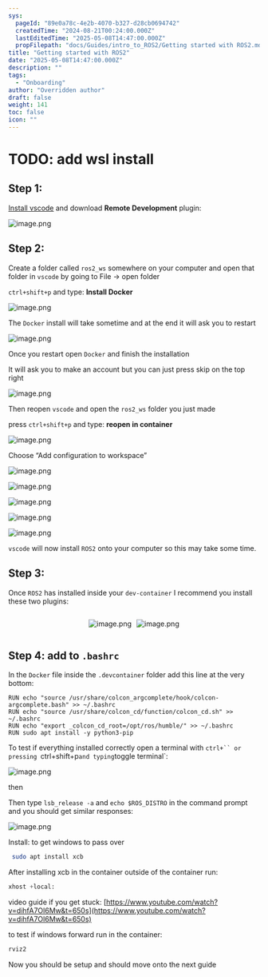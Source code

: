 ```yaml
---
sys:
  pageId: "89e0a78c-4e2b-4070-b327-d28cb0694742"
  createdTime: "2024-08-21T00:24:00.000Z"
  lastEditedTime: "2025-05-08T14:47:00.000Z"
  propFilepath: "docs/Guides/intro_to_ROS2/Getting started with ROS2.md"
title: "Getting started with ROS2"
date: "2025-05-08T14:47:00.000Z"
description: ""
tags:
  - "Onboarding"
author: "Overridden author"
draft: false
weight: 141
toc: false
icon: ""
---
```


# TODO: add wsl install

## Step 1:

[Install vscode](https://code.visualstudio.com/download) and download **Remote Development** plugin:

![image.png](https://prod-files-secure.s3.us-west-2.amazonaws.com/d518164a-d88e-44d1-a4ee-3adb3bd8bce0/efb52993-1881-4a40-b95e-6f020334f022/image.png?X-Amz-Algorithm=AWS4-HMAC-SHA256&X-Amz-Content-Sha256=UNSIGNED-PAYLOAD&X-Amz-Credential=ASIAZI2LB4665LYFJWZL%2F20250509%2Fus-west-2%2Fs3%2Faws4_request&X-Amz-Date=20250509T041231Z&X-Amz-Expires=3600&X-Amz-Security-Token=IQoJb3JpZ2luX2VjENz%2F%2F%2F%2F%2F%2F%2F%2F%2F%2FwEaCXVzLXdlc3QtMiJHMEUCIQCOCOVnWlPEgZpVUubvGHCWw%2FvUY3V4eNhatRiO8M1k4QIgFJf2X%2BcNHB3cGiitdquoGo%2FMeJjYH51FxBqqP1f%2BnfgqiAQIhf%2F%2F%2F%2F%2F%2F%2F%2F%2F%2FARAAGgw2Mzc0MjMxODM4MDUiDIJUsd7KVbjHC7hzMyrcA5GtzmSZ4MVfB3YmlWVgc0zeW2DiHKhWzDoejAU5a3fuHyMSB7959evdp%2FZNzH4sPOTtw%2BzXGyFfslYMWqWtei1GWxjwFBeVKpYyi0%2FghUa%2BJ6kSfC2qMyY0p0rgI6oh%2BTj9%2BvMACZiAk8zNZ59cvlK4mSz89YLZylt4wz1ICQzJVa4LrfJ%2FIpP1%2FfrFC9W82rDBFHt4jZUZpT7IRiJIQWtBdMqUZamiI5%2BwzCudBoRn7q42ybojMboS2RrU%2B%2Fww%2B7foF9pfD%2FJEwmmHi0ffb5xGGZAVf3%2BiaKNuEQhFFmDcKRqtY47t8cBtrudr0ahS2QOzvkhyAzMeyK9kLXmcC0YkHLYsunGEnypuYHYqZJ085D7vnTjDlTtH90UISwZqCdYgkyc%2FYeZNlHYyz2gSEVymYXRrCsdEtmEATBWkemg24IbS4AnBFOnPZXGzm83bvDaufQ5S8eJmE8DvBCYW8Ouze149ZimcaF9sH9Uvu1Bi%2FEravdyg%2FOlsPBQ8yP0TcT9Dq0qHnfX%2B73j4ZjlgG9pw%2FqQAvQTQJUHb0rXXNDesnaiOmvLmWSBEu6Qv%2FNJJIpxfPovza%2BTQXJaUP8V9r%2BgOb%2BHLeVSf0k0OZzPHc4YI1F56R9lajknRXhwMMNP%2B9cAGOqUBAHlw%2FLYtgSY8mCS5%2BsEsjVSgoWtjPpmNh4Djxz6u3H%2BRpa3LILtC3hwAfO2qYJcV5hn%2FxA3V1egCkrEGQxXR2%2FFLCo1dIhlzV1bw5yBDbVK%2FipGgVuYiSjVX8XGc0OUaPWomZ85B2dp6OUtTBFATQGjmrAfVIqo4m7FUZYSmV%2F2rfF91e7vaqC8XCj9ptUPvs4OF3pOHUKJIyO0D9vJvrMB53h04&X-Amz-Signature=757217f46a6fdb15fceaca89ae10a0e385fd7fb9be06c8bfe13a91bee84786fd&X-Amz-SignedHeaders=host&x-id=GetObject)

## Step 2:

Create a folder called `ros2_ws` somewhere on your computer and open that folder in `vscode` by going to File → open folder 

`ctrl+shift+p` and type: **Install Docker**

![image.png](https://prod-files-secure.s3.us-west-2.amazonaws.com/d518164a-d88e-44d1-a4ee-3adb3bd8bce0/2269dc0e-1cd5-47ff-bceb-c04ad9b2eab0/image.png?X-Amz-Algorithm=AWS4-HMAC-SHA256&X-Amz-Content-Sha256=UNSIGNED-PAYLOAD&X-Amz-Credential=ASIAZI2LB4665LYFJWZL%2F20250509%2Fus-west-2%2Fs3%2Faws4_request&X-Amz-Date=20250509T041231Z&X-Amz-Expires=3600&X-Amz-Security-Token=IQoJb3JpZ2luX2VjENz%2F%2F%2F%2F%2F%2F%2F%2F%2F%2FwEaCXVzLXdlc3QtMiJHMEUCIQCOCOVnWlPEgZpVUubvGHCWw%2FvUY3V4eNhatRiO8M1k4QIgFJf2X%2BcNHB3cGiitdquoGo%2FMeJjYH51FxBqqP1f%2BnfgqiAQIhf%2F%2F%2F%2F%2F%2F%2F%2F%2F%2FARAAGgw2Mzc0MjMxODM4MDUiDIJUsd7KVbjHC7hzMyrcA5GtzmSZ4MVfB3YmlWVgc0zeW2DiHKhWzDoejAU5a3fuHyMSB7959evdp%2FZNzH4sPOTtw%2BzXGyFfslYMWqWtei1GWxjwFBeVKpYyi0%2FghUa%2BJ6kSfC2qMyY0p0rgI6oh%2BTj9%2BvMACZiAk8zNZ59cvlK4mSz89YLZylt4wz1ICQzJVa4LrfJ%2FIpP1%2FfrFC9W82rDBFHt4jZUZpT7IRiJIQWtBdMqUZamiI5%2BwzCudBoRn7q42ybojMboS2RrU%2B%2Fww%2B7foF9pfD%2FJEwmmHi0ffb5xGGZAVf3%2BiaKNuEQhFFmDcKRqtY47t8cBtrudr0ahS2QOzvkhyAzMeyK9kLXmcC0YkHLYsunGEnypuYHYqZJ085D7vnTjDlTtH90UISwZqCdYgkyc%2FYeZNlHYyz2gSEVymYXRrCsdEtmEATBWkemg24IbS4AnBFOnPZXGzm83bvDaufQ5S8eJmE8DvBCYW8Ouze149ZimcaF9sH9Uvu1Bi%2FEravdyg%2FOlsPBQ8yP0TcT9Dq0qHnfX%2B73j4ZjlgG9pw%2FqQAvQTQJUHb0rXXNDesnaiOmvLmWSBEu6Qv%2FNJJIpxfPovza%2BTQXJaUP8V9r%2BgOb%2BHLeVSf0k0OZzPHc4YI1F56R9lajknRXhwMMNP%2B9cAGOqUBAHlw%2FLYtgSY8mCS5%2BsEsjVSgoWtjPpmNh4Djxz6u3H%2BRpa3LILtC3hwAfO2qYJcV5hn%2FxA3V1egCkrEGQxXR2%2FFLCo1dIhlzV1bw5yBDbVK%2FipGgVuYiSjVX8XGc0OUaPWomZ85B2dp6OUtTBFATQGjmrAfVIqo4m7FUZYSmV%2F2rfF91e7vaqC8XCj9ptUPvs4OF3pOHUKJIyO0D9vJvrMB53h04&X-Amz-Signature=bcf2011b6c13b10711c3abfddc349e615d245fedeb05c17bfc152a341a749aa5&X-Amz-SignedHeaders=host&x-id=GetObject)

The `Docker` install will take sometime and at the end it will ask you to restart

![image.png](https://prod-files-secure.s3.us-west-2.amazonaws.com/d518164a-d88e-44d1-a4ee-3adb3bd8bce0/ed233f78-be33-4b1f-b89c-9c346c0e961e/image.png?X-Amz-Algorithm=AWS4-HMAC-SHA256&X-Amz-Content-Sha256=UNSIGNED-PAYLOAD&X-Amz-Credential=ASIAZI2LB4665LYFJWZL%2F20250509%2Fus-west-2%2Fs3%2Faws4_request&X-Amz-Date=20250509T041231Z&X-Amz-Expires=3600&X-Amz-Security-Token=IQoJb3JpZ2luX2VjENz%2F%2F%2F%2F%2F%2F%2F%2F%2F%2FwEaCXVzLXdlc3QtMiJHMEUCIQCOCOVnWlPEgZpVUubvGHCWw%2FvUY3V4eNhatRiO8M1k4QIgFJf2X%2BcNHB3cGiitdquoGo%2FMeJjYH51FxBqqP1f%2BnfgqiAQIhf%2F%2F%2F%2F%2F%2F%2F%2F%2F%2FARAAGgw2Mzc0MjMxODM4MDUiDIJUsd7KVbjHC7hzMyrcA5GtzmSZ4MVfB3YmlWVgc0zeW2DiHKhWzDoejAU5a3fuHyMSB7959evdp%2FZNzH4sPOTtw%2BzXGyFfslYMWqWtei1GWxjwFBeVKpYyi0%2FghUa%2BJ6kSfC2qMyY0p0rgI6oh%2BTj9%2BvMACZiAk8zNZ59cvlK4mSz89YLZylt4wz1ICQzJVa4LrfJ%2FIpP1%2FfrFC9W82rDBFHt4jZUZpT7IRiJIQWtBdMqUZamiI5%2BwzCudBoRn7q42ybojMboS2RrU%2B%2Fww%2B7foF9pfD%2FJEwmmHi0ffb5xGGZAVf3%2BiaKNuEQhFFmDcKRqtY47t8cBtrudr0ahS2QOzvkhyAzMeyK9kLXmcC0YkHLYsunGEnypuYHYqZJ085D7vnTjDlTtH90UISwZqCdYgkyc%2FYeZNlHYyz2gSEVymYXRrCsdEtmEATBWkemg24IbS4AnBFOnPZXGzm83bvDaufQ5S8eJmE8DvBCYW8Ouze149ZimcaF9sH9Uvu1Bi%2FEravdyg%2FOlsPBQ8yP0TcT9Dq0qHnfX%2B73j4ZjlgG9pw%2FqQAvQTQJUHb0rXXNDesnaiOmvLmWSBEu6Qv%2FNJJIpxfPovza%2BTQXJaUP8V9r%2BgOb%2BHLeVSf0k0OZzPHc4YI1F56R9lajknRXhwMMNP%2B9cAGOqUBAHlw%2FLYtgSY8mCS5%2BsEsjVSgoWtjPpmNh4Djxz6u3H%2BRpa3LILtC3hwAfO2qYJcV5hn%2FxA3V1egCkrEGQxXR2%2FFLCo1dIhlzV1bw5yBDbVK%2FipGgVuYiSjVX8XGc0OUaPWomZ85B2dp6OUtTBFATQGjmrAfVIqo4m7FUZYSmV%2F2rfF91e7vaqC8XCj9ptUPvs4OF3pOHUKJIyO0D9vJvrMB53h04&X-Amz-Signature=3c8893d697cb5ea18b1b33d5b404c95408970687245b17bb8f9d3d231d77d365&X-Amz-SignedHeaders=host&x-id=GetObject)

Once you restart open `Docker` and finish the installation

It will ask you to make an account but you can just press skip on the top right

![image.png](https://prod-files-secure.s3.us-west-2.amazonaws.com/d518164a-d88e-44d1-a4ee-3adb3bd8bce0/21010ad9-1659-4fd9-9f59-9932a09b2a3d/image.png?X-Amz-Algorithm=AWS4-HMAC-SHA256&X-Amz-Content-Sha256=UNSIGNED-PAYLOAD&X-Amz-Credential=ASIAZI2LB4665LYFJWZL%2F20250509%2Fus-west-2%2Fs3%2Faws4_request&X-Amz-Date=20250509T041231Z&X-Amz-Expires=3600&X-Amz-Security-Token=IQoJb3JpZ2luX2VjENz%2F%2F%2F%2F%2F%2F%2F%2F%2F%2FwEaCXVzLXdlc3QtMiJHMEUCIQCOCOVnWlPEgZpVUubvGHCWw%2FvUY3V4eNhatRiO8M1k4QIgFJf2X%2BcNHB3cGiitdquoGo%2FMeJjYH51FxBqqP1f%2BnfgqiAQIhf%2F%2F%2F%2F%2F%2F%2F%2F%2F%2FARAAGgw2Mzc0MjMxODM4MDUiDIJUsd7KVbjHC7hzMyrcA5GtzmSZ4MVfB3YmlWVgc0zeW2DiHKhWzDoejAU5a3fuHyMSB7959evdp%2FZNzH4sPOTtw%2BzXGyFfslYMWqWtei1GWxjwFBeVKpYyi0%2FghUa%2BJ6kSfC2qMyY0p0rgI6oh%2BTj9%2BvMACZiAk8zNZ59cvlK4mSz89YLZylt4wz1ICQzJVa4LrfJ%2FIpP1%2FfrFC9W82rDBFHt4jZUZpT7IRiJIQWtBdMqUZamiI5%2BwzCudBoRn7q42ybojMboS2RrU%2B%2Fww%2B7foF9pfD%2FJEwmmHi0ffb5xGGZAVf3%2BiaKNuEQhFFmDcKRqtY47t8cBtrudr0ahS2QOzvkhyAzMeyK9kLXmcC0YkHLYsunGEnypuYHYqZJ085D7vnTjDlTtH90UISwZqCdYgkyc%2FYeZNlHYyz2gSEVymYXRrCsdEtmEATBWkemg24IbS4AnBFOnPZXGzm83bvDaufQ5S8eJmE8DvBCYW8Ouze149ZimcaF9sH9Uvu1Bi%2FEravdyg%2FOlsPBQ8yP0TcT9Dq0qHnfX%2B73j4ZjlgG9pw%2FqQAvQTQJUHb0rXXNDesnaiOmvLmWSBEu6Qv%2FNJJIpxfPovza%2BTQXJaUP8V9r%2BgOb%2BHLeVSf0k0OZzPHc4YI1F56R9lajknRXhwMMNP%2B9cAGOqUBAHlw%2FLYtgSY8mCS5%2BsEsjVSgoWtjPpmNh4Djxz6u3H%2BRpa3LILtC3hwAfO2qYJcV5hn%2FxA3V1egCkrEGQxXR2%2FFLCo1dIhlzV1bw5yBDbVK%2FipGgVuYiSjVX8XGc0OUaPWomZ85B2dp6OUtTBFATQGjmrAfVIqo4m7FUZYSmV%2F2rfF91e7vaqC8XCj9ptUPvs4OF3pOHUKJIyO0D9vJvrMB53h04&X-Amz-Signature=8380278b69ce6d858529bd250e5bdbf96079fba5c5d2e6fdae64287808c7a6c3&X-Amz-SignedHeaders=host&x-id=GetObject)

Then reopen `vscode` and open the `ros2_ws` folder you just made

press `ctrl+shift+p` and type: **reopen in container**

![image.png](https://prod-files-secure.s3.us-west-2.amazonaws.com/d518164a-d88e-44d1-a4ee-3adb3bd8bce0/4e93b8c2-41ad-488c-8095-c74205196118/image.png?X-Amz-Algorithm=AWS4-HMAC-SHA256&X-Amz-Content-Sha256=UNSIGNED-PAYLOAD&X-Amz-Credential=ASIAZI2LB4665LYFJWZL%2F20250509%2Fus-west-2%2Fs3%2Faws4_request&X-Amz-Date=20250509T041231Z&X-Amz-Expires=3600&X-Amz-Security-Token=IQoJb3JpZ2luX2VjENz%2F%2F%2F%2F%2F%2F%2F%2F%2F%2FwEaCXVzLXdlc3QtMiJHMEUCIQCOCOVnWlPEgZpVUubvGHCWw%2FvUY3V4eNhatRiO8M1k4QIgFJf2X%2BcNHB3cGiitdquoGo%2FMeJjYH51FxBqqP1f%2BnfgqiAQIhf%2F%2F%2F%2F%2F%2F%2F%2F%2F%2FARAAGgw2Mzc0MjMxODM4MDUiDIJUsd7KVbjHC7hzMyrcA5GtzmSZ4MVfB3YmlWVgc0zeW2DiHKhWzDoejAU5a3fuHyMSB7959evdp%2FZNzH4sPOTtw%2BzXGyFfslYMWqWtei1GWxjwFBeVKpYyi0%2FghUa%2BJ6kSfC2qMyY0p0rgI6oh%2BTj9%2BvMACZiAk8zNZ59cvlK4mSz89YLZylt4wz1ICQzJVa4LrfJ%2FIpP1%2FfrFC9W82rDBFHt4jZUZpT7IRiJIQWtBdMqUZamiI5%2BwzCudBoRn7q42ybojMboS2RrU%2B%2Fww%2B7foF9pfD%2FJEwmmHi0ffb5xGGZAVf3%2BiaKNuEQhFFmDcKRqtY47t8cBtrudr0ahS2QOzvkhyAzMeyK9kLXmcC0YkHLYsunGEnypuYHYqZJ085D7vnTjDlTtH90UISwZqCdYgkyc%2FYeZNlHYyz2gSEVymYXRrCsdEtmEATBWkemg24IbS4AnBFOnPZXGzm83bvDaufQ5S8eJmE8DvBCYW8Ouze149ZimcaF9sH9Uvu1Bi%2FEravdyg%2FOlsPBQ8yP0TcT9Dq0qHnfX%2B73j4ZjlgG9pw%2FqQAvQTQJUHb0rXXNDesnaiOmvLmWSBEu6Qv%2FNJJIpxfPovza%2BTQXJaUP8V9r%2BgOb%2BHLeVSf0k0OZzPHc4YI1F56R9lajknRXhwMMNP%2B9cAGOqUBAHlw%2FLYtgSY8mCS5%2BsEsjVSgoWtjPpmNh4Djxz6u3H%2BRpa3LILtC3hwAfO2qYJcV5hn%2FxA3V1egCkrEGQxXR2%2FFLCo1dIhlzV1bw5yBDbVK%2FipGgVuYiSjVX8XGc0OUaPWomZ85B2dp6OUtTBFATQGjmrAfVIqo4m7FUZYSmV%2F2rfF91e7vaqC8XCj9ptUPvs4OF3pOHUKJIyO0D9vJvrMB53h04&X-Amz-Signature=437d364303292a08cd39f96f520a99de75903971e56aef6a76643ff953227a7e&X-Amz-SignedHeaders=host&x-id=GetObject)

Choose “Add configuration to workspace”

![image.png](https://prod-files-secure.s3.us-west-2.amazonaws.com/d518164a-d88e-44d1-a4ee-3adb3bd8bce0/9560b282-5060-4989-ba37-97e7b2c22476/image.png?X-Amz-Algorithm=AWS4-HMAC-SHA256&X-Amz-Content-Sha256=UNSIGNED-PAYLOAD&X-Amz-Credential=ASIAZI2LB4665LYFJWZL%2F20250509%2Fus-west-2%2Fs3%2Faws4_request&X-Amz-Date=20250509T041231Z&X-Amz-Expires=3600&X-Amz-Security-Token=IQoJb3JpZ2luX2VjENz%2F%2F%2F%2F%2F%2F%2F%2F%2F%2FwEaCXVzLXdlc3QtMiJHMEUCIQCOCOVnWlPEgZpVUubvGHCWw%2FvUY3V4eNhatRiO8M1k4QIgFJf2X%2BcNHB3cGiitdquoGo%2FMeJjYH51FxBqqP1f%2BnfgqiAQIhf%2F%2F%2F%2F%2F%2F%2F%2F%2F%2FARAAGgw2Mzc0MjMxODM4MDUiDIJUsd7KVbjHC7hzMyrcA5GtzmSZ4MVfB3YmlWVgc0zeW2DiHKhWzDoejAU5a3fuHyMSB7959evdp%2FZNzH4sPOTtw%2BzXGyFfslYMWqWtei1GWxjwFBeVKpYyi0%2FghUa%2BJ6kSfC2qMyY0p0rgI6oh%2BTj9%2BvMACZiAk8zNZ59cvlK4mSz89YLZylt4wz1ICQzJVa4LrfJ%2FIpP1%2FfrFC9W82rDBFHt4jZUZpT7IRiJIQWtBdMqUZamiI5%2BwzCudBoRn7q42ybojMboS2RrU%2B%2Fww%2B7foF9pfD%2FJEwmmHi0ffb5xGGZAVf3%2BiaKNuEQhFFmDcKRqtY47t8cBtrudr0ahS2QOzvkhyAzMeyK9kLXmcC0YkHLYsunGEnypuYHYqZJ085D7vnTjDlTtH90UISwZqCdYgkyc%2FYeZNlHYyz2gSEVymYXRrCsdEtmEATBWkemg24IbS4AnBFOnPZXGzm83bvDaufQ5S8eJmE8DvBCYW8Ouze149ZimcaF9sH9Uvu1Bi%2FEravdyg%2FOlsPBQ8yP0TcT9Dq0qHnfX%2B73j4ZjlgG9pw%2FqQAvQTQJUHb0rXXNDesnaiOmvLmWSBEu6Qv%2FNJJIpxfPovza%2BTQXJaUP8V9r%2BgOb%2BHLeVSf0k0OZzPHc4YI1F56R9lajknRXhwMMNP%2B9cAGOqUBAHlw%2FLYtgSY8mCS5%2BsEsjVSgoWtjPpmNh4Djxz6u3H%2BRpa3LILtC3hwAfO2qYJcV5hn%2FxA3V1egCkrEGQxXR2%2FFLCo1dIhlzV1bw5yBDbVK%2FipGgVuYiSjVX8XGc0OUaPWomZ85B2dp6OUtTBFATQGjmrAfVIqo4m7FUZYSmV%2F2rfF91e7vaqC8XCj9ptUPvs4OF3pOHUKJIyO0D9vJvrMB53h04&X-Amz-Signature=455657dca9dfa9e503fd5dcf43754cb1be77add0dfa0b1b273e795fdf1a95caf&X-Amz-SignedHeaders=host&x-id=GetObject)

![image.png](https://prod-files-secure.s3.us-west-2.amazonaws.com/d518164a-d88e-44d1-a4ee-3adb3bd8bce0/2ee63f81-886b-48e8-a553-dc6e5eac99e4/image.png?X-Amz-Algorithm=AWS4-HMAC-SHA256&X-Amz-Content-Sha256=UNSIGNED-PAYLOAD&X-Amz-Credential=ASIAZI2LB4665LYFJWZL%2F20250509%2Fus-west-2%2Fs3%2Faws4_request&X-Amz-Date=20250509T041231Z&X-Amz-Expires=3600&X-Amz-Security-Token=IQoJb3JpZ2luX2VjENz%2F%2F%2F%2F%2F%2F%2F%2F%2F%2FwEaCXVzLXdlc3QtMiJHMEUCIQCOCOVnWlPEgZpVUubvGHCWw%2FvUY3V4eNhatRiO8M1k4QIgFJf2X%2BcNHB3cGiitdquoGo%2FMeJjYH51FxBqqP1f%2BnfgqiAQIhf%2F%2F%2F%2F%2F%2F%2F%2F%2F%2FARAAGgw2Mzc0MjMxODM4MDUiDIJUsd7KVbjHC7hzMyrcA5GtzmSZ4MVfB3YmlWVgc0zeW2DiHKhWzDoejAU5a3fuHyMSB7959evdp%2FZNzH4sPOTtw%2BzXGyFfslYMWqWtei1GWxjwFBeVKpYyi0%2FghUa%2BJ6kSfC2qMyY0p0rgI6oh%2BTj9%2BvMACZiAk8zNZ59cvlK4mSz89YLZylt4wz1ICQzJVa4LrfJ%2FIpP1%2FfrFC9W82rDBFHt4jZUZpT7IRiJIQWtBdMqUZamiI5%2BwzCudBoRn7q42ybojMboS2RrU%2B%2Fww%2B7foF9pfD%2FJEwmmHi0ffb5xGGZAVf3%2BiaKNuEQhFFmDcKRqtY47t8cBtrudr0ahS2QOzvkhyAzMeyK9kLXmcC0YkHLYsunGEnypuYHYqZJ085D7vnTjDlTtH90UISwZqCdYgkyc%2FYeZNlHYyz2gSEVymYXRrCsdEtmEATBWkemg24IbS4AnBFOnPZXGzm83bvDaufQ5S8eJmE8DvBCYW8Ouze149ZimcaF9sH9Uvu1Bi%2FEravdyg%2FOlsPBQ8yP0TcT9Dq0qHnfX%2B73j4ZjlgG9pw%2FqQAvQTQJUHb0rXXNDesnaiOmvLmWSBEu6Qv%2FNJJIpxfPovza%2BTQXJaUP8V9r%2BgOb%2BHLeVSf0k0OZzPHc4YI1F56R9lajknRXhwMMNP%2B9cAGOqUBAHlw%2FLYtgSY8mCS5%2BsEsjVSgoWtjPpmNh4Djxz6u3H%2BRpa3LILtC3hwAfO2qYJcV5hn%2FxA3V1egCkrEGQxXR2%2FFLCo1dIhlzV1bw5yBDbVK%2FipGgVuYiSjVX8XGc0OUaPWomZ85B2dp6OUtTBFATQGjmrAfVIqo4m7FUZYSmV%2F2rfF91e7vaqC8XCj9ptUPvs4OF3pOHUKJIyO0D9vJvrMB53h04&X-Amz-Signature=47595b58c799770ca64cbaac76889d0794e6121e5362c6f315a8fe1184dfde75&X-Amz-SignedHeaders=host&x-id=GetObject)

![image.png](https://prod-files-secure.s3.us-west-2.amazonaws.com/d518164a-d88e-44d1-a4ee-3adb3bd8bce0/ae1580b2-b048-407e-aed9-b584224a7a04/image.png?X-Amz-Algorithm=AWS4-HMAC-SHA256&X-Amz-Content-Sha256=UNSIGNED-PAYLOAD&X-Amz-Credential=ASIAZI2LB4665LYFJWZL%2F20250509%2Fus-west-2%2Fs3%2Faws4_request&X-Amz-Date=20250509T041231Z&X-Amz-Expires=3600&X-Amz-Security-Token=IQoJb3JpZ2luX2VjENz%2F%2F%2F%2F%2F%2F%2F%2F%2F%2FwEaCXVzLXdlc3QtMiJHMEUCIQCOCOVnWlPEgZpVUubvGHCWw%2FvUY3V4eNhatRiO8M1k4QIgFJf2X%2BcNHB3cGiitdquoGo%2FMeJjYH51FxBqqP1f%2BnfgqiAQIhf%2F%2F%2F%2F%2F%2F%2F%2F%2F%2FARAAGgw2Mzc0MjMxODM4MDUiDIJUsd7KVbjHC7hzMyrcA5GtzmSZ4MVfB3YmlWVgc0zeW2DiHKhWzDoejAU5a3fuHyMSB7959evdp%2FZNzH4sPOTtw%2BzXGyFfslYMWqWtei1GWxjwFBeVKpYyi0%2FghUa%2BJ6kSfC2qMyY0p0rgI6oh%2BTj9%2BvMACZiAk8zNZ59cvlK4mSz89YLZylt4wz1ICQzJVa4LrfJ%2FIpP1%2FfrFC9W82rDBFHt4jZUZpT7IRiJIQWtBdMqUZamiI5%2BwzCudBoRn7q42ybojMboS2RrU%2B%2Fww%2B7foF9pfD%2FJEwmmHi0ffb5xGGZAVf3%2BiaKNuEQhFFmDcKRqtY47t8cBtrudr0ahS2QOzvkhyAzMeyK9kLXmcC0YkHLYsunGEnypuYHYqZJ085D7vnTjDlTtH90UISwZqCdYgkyc%2FYeZNlHYyz2gSEVymYXRrCsdEtmEATBWkemg24IbS4AnBFOnPZXGzm83bvDaufQ5S8eJmE8DvBCYW8Ouze149ZimcaF9sH9Uvu1Bi%2FEravdyg%2FOlsPBQ8yP0TcT9Dq0qHnfX%2B73j4ZjlgG9pw%2FqQAvQTQJUHb0rXXNDesnaiOmvLmWSBEu6Qv%2FNJJIpxfPovza%2BTQXJaUP8V9r%2BgOb%2BHLeVSf0k0OZzPHc4YI1F56R9lajknRXhwMMNP%2B9cAGOqUBAHlw%2FLYtgSY8mCS5%2BsEsjVSgoWtjPpmNh4Djxz6u3H%2BRpa3LILtC3hwAfO2qYJcV5hn%2FxA3V1egCkrEGQxXR2%2FFLCo1dIhlzV1bw5yBDbVK%2FipGgVuYiSjVX8XGc0OUaPWomZ85B2dp6OUtTBFATQGjmrAfVIqo4m7FUZYSmV%2F2rfF91e7vaqC8XCj9ptUPvs4OF3pOHUKJIyO0D9vJvrMB53h04&X-Amz-Signature=2b64306f7a313d9df726507bcdfbb4f88680f774b37c41e52b527bd3568e24bb&X-Amz-SignedHeaders=host&x-id=GetObject)

![image.png](https://prod-files-secure.s3.us-west-2.amazonaws.com/d518164a-d88e-44d1-a4ee-3adb3bd8bce0/53255b28-f75e-430f-b9e3-c0ac8577e42b/image.png?X-Amz-Algorithm=AWS4-HMAC-SHA256&X-Amz-Content-Sha256=UNSIGNED-PAYLOAD&X-Amz-Credential=ASIAZI2LB4665LYFJWZL%2F20250509%2Fus-west-2%2Fs3%2Faws4_request&X-Amz-Date=20250509T041231Z&X-Amz-Expires=3600&X-Amz-Security-Token=IQoJb3JpZ2luX2VjENz%2F%2F%2F%2F%2F%2F%2F%2F%2F%2FwEaCXVzLXdlc3QtMiJHMEUCIQCOCOVnWlPEgZpVUubvGHCWw%2FvUY3V4eNhatRiO8M1k4QIgFJf2X%2BcNHB3cGiitdquoGo%2FMeJjYH51FxBqqP1f%2BnfgqiAQIhf%2F%2F%2F%2F%2F%2F%2F%2F%2F%2FARAAGgw2Mzc0MjMxODM4MDUiDIJUsd7KVbjHC7hzMyrcA5GtzmSZ4MVfB3YmlWVgc0zeW2DiHKhWzDoejAU5a3fuHyMSB7959evdp%2FZNzH4sPOTtw%2BzXGyFfslYMWqWtei1GWxjwFBeVKpYyi0%2FghUa%2BJ6kSfC2qMyY0p0rgI6oh%2BTj9%2BvMACZiAk8zNZ59cvlK4mSz89YLZylt4wz1ICQzJVa4LrfJ%2FIpP1%2FfrFC9W82rDBFHt4jZUZpT7IRiJIQWtBdMqUZamiI5%2BwzCudBoRn7q42ybojMboS2RrU%2B%2Fww%2B7foF9pfD%2FJEwmmHi0ffb5xGGZAVf3%2BiaKNuEQhFFmDcKRqtY47t8cBtrudr0ahS2QOzvkhyAzMeyK9kLXmcC0YkHLYsunGEnypuYHYqZJ085D7vnTjDlTtH90UISwZqCdYgkyc%2FYeZNlHYyz2gSEVymYXRrCsdEtmEATBWkemg24IbS4AnBFOnPZXGzm83bvDaufQ5S8eJmE8DvBCYW8Ouze149ZimcaF9sH9Uvu1Bi%2FEravdyg%2FOlsPBQ8yP0TcT9Dq0qHnfX%2B73j4ZjlgG9pw%2FqQAvQTQJUHb0rXXNDesnaiOmvLmWSBEu6Qv%2FNJJIpxfPovza%2BTQXJaUP8V9r%2BgOb%2BHLeVSf0k0OZzPHc4YI1F56R9lajknRXhwMMNP%2B9cAGOqUBAHlw%2FLYtgSY8mCS5%2BsEsjVSgoWtjPpmNh4Djxz6u3H%2BRpa3LILtC3hwAfO2qYJcV5hn%2FxA3V1egCkrEGQxXR2%2FFLCo1dIhlzV1bw5yBDbVK%2FipGgVuYiSjVX8XGc0OUaPWomZ85B2dp6OUtTBFATQGjmrAfVIqo4m7FUZYSmV%2F2rfF91e7vaqC8XCj9ptUPvs4OF3pOHUKJIyO0D9vJvrMB53h04&X-Amz-Signature=0d46a47b5a3d5976f3aafc893439300e10a80f73f13eabe83cdc435a2bd69db8&X-Amz-SignedHeaders=host&x-id=GetObject)

![image.png](https://prod-files-secure.s3.us-west-2.amazonaws.com/d518164a-d88e-44d1-a4ee-3adb3bd8bce0/7c562767-5af9-4ffb-97d1-327bcdf4ee00/image.png?X-Amz-Algorithm=AWS4-HMAC-SHA256&X-Amz-Content-Sha256=UNSIGNED-PAYLOAD&X-Amz-Credential=ASIAZI2LB4665LYFJWZL%2F20250509%2Fus-west-2%2Fs3%2Faws4_request&X-Amz-Date=20250509T041231Z&X-Amz-Expires=3600&X-Amz-Security-Token=IQoJb3JpZ2luX2VjENz%2F%2F%2F%2F%2F%2F%2F%2F%2F%2FwEaCXVzLXdlc3QtMiJHMEUCIQCOCOVnWlPEgZpVUubvGHCWw%2FvUY3V4eNhatRiO8M1k4QIgFJf2X%2BcNHB3cGiitdquoGo%2FMeJjYH51FxBqqP1f%2BnfgqiAQIhf%2F%2F%2F%2F%2F%2F%2F%2F%2F%2FARAAGgw2Mzc0MjMxODM4MDUiDIJUsd7KVbjHC7hzMyrcA5GtzmSZ4MVfB3YmlWVgc0zeW2DiHKhWzDoejAU5a3fuHyMSB7959evdp%2FZNzH4sPOTtw%2BzXGyFfslYMWqWtei1GWxjwFBeVKpYyi0%2FghUa%2BJ6kSfC2qMyY0p0rgI6oh%2BTj9%2BvMACZiAk8zNZ59cvlK4mSz89YLZylt4wz1ICQzJVa4LrfJ%2FIpP1%2FfrFC9W82rDBFHt4jZUZpT7IRiJIQWtBdMqUZamiI5%2BwzCudBoRn7q42ybojMboS2RrU%2B%2Fww%2B7foF9pfD%2FJEwmmHi0ffb5xGGZAVf3%2BiaKNuEQhFFmDcKRqtY47t8cBtrudr0ahS2QOzvkhyAzMeyK9kLXmcC0YkHLYsunGEnypuYHYqZJ085D7vnTjDlTtH90UISwZqCdYgkyc%2FYeZNlHYyz2gSEVymYXRrCsdEtmEATBWkemg24IbS4AnBFOnPZXGzm83bvDaufQ5S8eJmE8DvBCYW8Ouze149ZimcaF9sH9Uvu1Bi%2FEravdyg%2FOlsPBQ8yP0TcT9Dq0qHnfX%2B73j4ZjlgG9pw%2FqQAvQTQJUHb0rXXNDesnaiOmvLmWSBEu6Qv%2FNJJIpxfPovza%2BTQXJaUP8V9r%2BgOb%2BHLeVSf0k0OZzPHc4YI1F56R9lajknRXhwMMNP%2B9cAGOqUBAHlw%2FLYtgSY8mCS5%2BsEsjVSgoWtjPpmNh4Djxz6u3H%2BRpa3LILtC3hwAfO2qYJcV5hn%2FxA3V1egCkrEGQxXR2%2FFLCo1dIhlzV1bw5yBDbVK%2FipGgVuYiSjVX8XGc0OUaPWomZ85B2dp6OUtTBFATQGjmrAfVIqo4m7FUZYSmV%2F2rfF91e7vaqC8XCj9ptUPvs4OF3pOHUKJIyO0D9vJvrMB53h04&X-Amz-Signature=f2679ea4bd60a613057de9d36e834cd7a526042ab5c1b2bf445aacfb2dc6298e&X-Amz-SignedHeaders=host&x-id=GetObject)

`vscode` will now install `ROS2` onto your computer so this may take some time.

## Step 3:

Once `ROS2` has installed inside your `dev-container` I recommend you install these two plugins:

<div style="display: flex;flex-direction: row; column-gap:10px; max-width: 630px;justify-content: center;">
<div>

![image.png](https://prod-files-secure.s3.us-west-2.amazonaws.com/d518164a-d88e-44d1-a4ee-3adb3bd8bce0/3fc3d550-5a54-4ba1-ba6b-faa01cdb7369/image.png?X-Amz-Algorithm=AWS4-HMAC-SHA256&X-Amz-Content-Sha256=UNSIGNED-PAYLOAD&X-Amz-Credential=ASIAZI2LB466QO53VILM%2F20250509%2Fus-west-2%2Fs3%2Faws4_request&X-Amz-Date=20250509T041237Z&X-Amz-Expires=3600&X-Amz-Security-Token=IQoJb3JpZ2luX2VjENz%2F%2F%2F%2F%2F%2F%2F%2F%2F%2FwEaCXVzLXdlc3QtMiJIMEYCIQDZxQHmWTwwnPaDp1IuxleFWcAyRIRN0XAD2vdyYceEGAIhANu3Piy2GsfDsRarjXKuBWvxJUtG0RXlpiPI6iVDjFljKogECIX%2F%2F%2F%2F%2F%2F%2F%2F%2F%2FwEQABoMNjM3NDIzMTgzODA1Igy1cMzbBxsrOvWPebQq3AMGSiNF32qaXuosRL3p8%2BtMr7uvO3XxED0lZap0amsZCiuN4FpwyuOJKI2nipTMmP2wSwZufRTKBzIpRjRh5neEQDO%2F5%2Bnj1aocQEQHjxT9bytfukaAipbZLY2JA5nSNx9J8n1FR2xDfef53bEsNkget0I0GufphTCZc%2BisPy2eXuG238Ny7AWaG6ckBwDjvMvfBYjW9n1tWWtw127ATK5apy0j%2FcqoB%2BCVK6PEvQQfDVUXv2P9ZgiuadPbWreOspI70Tsr0qa2ClWSCW9YmG6spzKH8KDVuhZEGJN9uFPqJj3W9kkJKbUd8%2FU2NZKJw%2F37JBJeoDwE5i20utXdKzTmET2Ijt3EpSor3D8izZ4mte6mxykS0rzYQlxXrwWUTM1mSKkk4Ki%2FY2CXmq1AyHIIJgA2EsCJ2yF%2F1jIMsGlZLM8ujbV0ar6ZZs8Y54pSvgjNFBpERpAhgdesBX8si07QLYpThlAXw1dhINEfX4%2FA25A%2BSR5%2BY%2FkRI6OsX2TAiQ1%2BxP24Tvb596wtixzGqQ%2Bkn6aiEQBHM%2Bq8ohLcldLk%2FJc%2FHrHTscR3j8VyPNq6DRLgCAuHEAbU5XNiowXHVGAtLFsEdfTC6ymqJsyxSTzBiAIS8BMm2%2FC804tN4DCY%2FvXABjqkAYePtQB0OpEvBqcaNanU1KtnJ5Akv1Km4Qg0yrkmqHrIeRXkcEB1XCwg95jPlSgtaB21AWpCiMBTOv4Bwpnvb2nJmUAQtODqH7hTyKstX%2BKKRiqJr%2Bb6jNMLFHx9sWawcv6fZBsuXbn7J5BP%2B8G3PDZcZnZKQ8P1NGJuJZGf7C1uxula51e%2F6yWiHKEmYCqVk1Qj82l53zSDpBLV%2BQ%2BJoM9Fcntc&X-Amz-Signature=1e6e76b2dd03cb7a180826364f1d7335ec4f890ac571bcb307591942ee23e22a&X-Amz-SignedHeaders=host&x-id=GetObject)

</div>
<div>

![image.png](https://prod-files-secure.s3.us-west-2.amazonaws.com/d518164a-d88e-44d1-a4ee-3adb3bd8bce0/d994cc66-13c2-4093-a5a3-f84cf4601a82/image.png?X-Amz-Algorithm=AWS4-HMAC-SHA256&X-Amz-Content-Sha256=UNSIGNED-PAYLOAD&X-Amz-Credential=ASIAZI2LB466TGLC6WLJ%2F20250509%2Fus-west-2%2Fs3%2Faws4_request&X-Amz-Date=20250509T041238Z&X-Amz-Expires=3600&X-Amz-Security-Token=IQoJb3JpZ2luX2VjENz%2F%2F%2F%2F%2F%2F%2F%2F%2F%2FwEaCXVzLXdlc3QtMiJGMEQCIDB3u1j%2F1uZAcdaTLGAAPf%2F3GgzPno0slVXAtvIk9pBoAiAaZj2AMxhwXgPUxTHHX%2B49zhF7hahFZWorW1tFDnVlMSqIBAiF%2F%2F%2F%2F%2F%2F%2F%2F%2F%2F8BEAAaDDYzNzQyMzE4MzgwNSIMk4YmofX5ntVQMG0oKtwDYy3y%2BqYY%2F0zESjJUSFrLf40TtAHByZc4dl7lwnkjZo6cB69qFmyL9n1oIxx9wcplq9X9kpI1AQ1FH5%2BidiWMFvL11tWB1Icb7PdhITJ7tlMlsHWAN10IoLGGqlMu082UUiTKBVGI19ZFeCqC0AtiDhVSeB4%2FTjiqx9GjbvMgQkpPm20dVThrY0gQ2osUlcKlC7e1lGvUuFzdnq7k0jO1cVH20mSwa9ozZ1vxBGPAaZGzVFcMkUt%2BysF49%2Fx5fcHQbTQzV8pgUwv%2BS9lwVePWf1uO9lQZPTzyxll1VjdzXvxIB%2F0B4la6%2BH2JYbsprIUyqY6WoMUhgjLNi8tE1w63fZJ0AGwhK%2B7WpYK0iDj7wEUCADo%2FgU9FLfQkFRF32z1miMrusmX5rT%2BAk1aViGqCjEVA7xZDu5%2B7qWEIusYRSVosYgv%2BlF4B7TWWwUk8Tu4mUOW54u9iO%2BnZg%2BU8guxsEP8%2Fbrqddu8z16Jo0lhI%2FtxgrpLWSWlACBrFVuySSNFgu%2Boz6CXOPwXTPneXHuGdTClkfV5EnRGDKDjLRwEAm%2BMCH0YjfbJ9PdIAELVhFNxSEhFldg1kRKqpKHm%2BUE5tVeQF7J3tKVta%2FkD5Ad4nlHLXeLH1yaRmtM%2BMcG0wy%2F71wAY6pgEfgonNACAuDRSYmvMtAoEtbwW%2Fs6LhHsQTfx0XuPA4PSHvlAYoWsKBax2%2BQyVwY6NHFoxMVMeZjqUUCoPfA36QprPngKZQ47ikZxzb2ydx6l9LpWuOzLpAy5cMJ3ZXOvGVlG1lAAGsgkcgkgBQOhAyqRc4HD9l9i54lMUKxuqTfRH%2F%2FyNfIqO6ztZCZJk2khz%2BZ5Q63ChYgI3HFeh6Sl0RgCYVPTs8&X-Amz-Signature=9ac9a73e146e4fd8d197fb84df060ab4ebf6ef66c1f985333ad64add0626ad71&X-Amz-SignedHeaders=host&x-id=GetObject)

</div>
</div>

## Step 4: add to `.bashrc`

In the `Docker` file inside the `.devcontainer` folder add this line at the very bottom: 

```docker
RUN echo "source /usr/share/colcon_argcomplete/hook/colcon-argcomplete.bash" >> ~/.bashrc
RUN echo "source /usr/share/colcon_cd/function/colcon_cd.sh" >> ~/.bashrc
RUN echo "export _colcon_cd_root=/opt/ros/humble/" >> ~/.bashrc
RUN sudo apt install -y python3-pip 
```

To test if everything installed correctly open a terminal with `ctrl+`` or pressing `ctrl+shift+p` and typing `toggle terminal`:

![image.png](https://prod-files-secure.s3.us-west-2.amazonaws.com/d518164a-d88e-44d1-a4ee-3adb3bd8bce0/6a4943d8-b04e-4c02-9a58-775f3384d1a5/image.png?X-Amz-Algorithm=AWS4-HMAC-SHA256&X-Amz-Content-Sha256=UNSIGNED-PAYLOAD&X-Amz-Credential=ASIAZI2LB4665LYFJWZL%2F20250509%2Fus-west-2%2Fs3%2Faws4_request&X-Amz-Date=20250509T041231Z&X-Amz-Expires=3600&X-Amz-Security-Token=IQoJb3JpZ2luX2VjENz%2F%2F%2F%2F%2F%2F%2F%2F%2F%2FwEaCXVzLXdlc3QtMiJHMEUCIQCOCOVnWlPEgZpVUubvGHCWw%2FvUY3V4eNhatRiO8M1k4QIgFJf2X%2BcNHB3cGiitdquoGo%2FMeJjYH51FxBqqP1f%2BnfgqiAQIhf%2F%2F%2F%2F%2F%2F%2F%2F%2F%2FARAAGgw2Mzc0MjMxODM4MDUiDIJUsd7KVbjHC7hzMyrcA5GtzmSZ4MVfB3YmlWVgc0zeW2DiHKhWzDoejAU5a3fuHyMSB7959evdp%2FZNzH4sPOTtw%2BzXGyFfslYMWqWtei1GWxjwFBeVKpYyi0%2FghUa%2BJ6kSfC2qMyY0p0rgI6oh%2BTj9%2BvMACZiAk8zNZ59cvlK4mSz89YLZylt4wz1ICQzJVa4LrfJ%2FIpP1%2FfrFC9W82rDBFHt4jZUZpT7IRiJIQWtBdMqUZamiI5%2BwzCudBoRn7q42ybojMboS2RrU%2B%2Fww%2B7foF9pfD%2FJEwmmHi0ffb5xGGZAVf3%2BiaKNuEQhFFmDcKRqtY47t8cBtrudr0ahS2QOzvkhyAzMeyK9kLXmcC0YkHLYsunGEnypuYHYqZJ085D7vnTjDlTtH90UISwZqCdYgkyc%2FYeZNlHYyz2gSEVymYXRrCsdEtmEATBWkemg24IbS4AnBFOnPZXGzm83bvDaufQ5S8eJmE8DvBCYW8Ouze149ZimcaF9sH9Uvu1Bi%2FEravdyg%2FOlsPBQ8yP0TcT9Dq0qHnfX%2B73j4ZjlgG9pw%2FqQAvQTQJUHb0rXXNDesnaiOmvLmWSBEu6Qv%2FNJJIpxfPovza%2BTQXJaUP8V9r%2BgOb%2BHLeVSf0k0OZzPHc4YI1F56R9lajknRXhwMMNP%2B9cAGOqUBAHlw%2FLYtgSY8mCS5%2BsEsjVSgoWtjPpmNh4Djxz6u3H%2BRpa3LILtC3hwAfO2qYJcV5hn%2FxA3V1egCkrEGQxXR2%2FFLCo1dIhlzV1bw5yBDbVK%2FipGgVuYiSjVX8XGc0OUaPWomZ85B2dp6OUtTBFATQGjmrAfVIqo4m7FUZYSmV%2F2rfF91e7vaqC8XCj9ptUPvs4OF3pOHUKJIyO0D9vJvrMB53h04&X-Amz-Signature=0cb7c2b1b108df5a5a6bf2ef80e61d9659cbb5097e794f691149dd14928f44ac&X-Amz-SignedHeaders=host&x-id=GetObject)

then 

Then type `lsb_release -a` and `echo $ROS_DISTRO` in the command prompt and you should get similar responses:

![image.png](https://prod-files-secure.s3.us-west-2.amazonaws.com/d518164a-d88e-44d1-a4ee-3adb3bd8bce0/3e635dec-a805-4e85-8b9e-d000e5b71a4e/image.png?X-Amz-Algorithm=AWS4-HMAC-SHA256&X-Amz-Content-Sha256=UNSIGNED-PAYLOAD&X-Amz-Credential=ASIAZI2LB4665LYFJWZL%2F20250509%2Fus-west-2%2Fs3%2Faws4_request&X-Amz-Date=20250509T041231Z&X-Amz-Expires=3600&X-Amz-Security-Token=IQoJb3JpZ2luX2VjENz%2F%2F%2F%2F%2F%2F%2F%2F%2F%2FwEaCXVzLXdlc3QtMiJHMEUCIQCOCOVnWlPEgZpVUubvGHCWw%2FvUY3V4eNhatRiO8M1k4QIgFJf2X%2BcNHB3cGiitdquoGo%2FMeJjYH51FxBqqP1f%2BnfgqiAQIhf%2F%2F%2F%2F%2F%2F%2F%2F%2F%2FARAAGgw2Mzc0MjMxODM4MDUiDIJUsd7KVbjHC7hzMyrcA5GtzmSZ4MVfB3YmlWVgc0zeW2DiHKhWzDoejAU5a3fuHyMSB7959evdp%2FZNzH4sPOTtw%2BzXGyFfslYMWqWtei1GWxjwFBeVKpYyi0%2FghUa%2BJ6kSfC2qMyY0p0rgI6oh%2BTj9%2BvMACZiAk8zNZ59cvlK4mSz89YLZylt4wz1ICQzJVa4LrfJ%2FIpP1%2FfrFC9W82rDBFHt4jZUZpT7IRiJIQWtBdMqUZamiI5%2BwzCudBoRn7q42ybojMboS2RrU%2B%2Fww%2B7foF9pfD%2FJEwmmHi0ffb5xGGZAVf3%2BiaKNuEQhFFmDcKRqtY47t8cBtrudr0ahS2QOzvkhyAzMeyK9kLXmcC0YkHLYsunGEnypuYHYqZJ085D7vnTjDlTtH90UISwZqCdYgkyc%2FYeZNlHYyz2gSEVymYXRrCsdEtmEATBWkemg24IbS4AnBFOnPZXGzm83bvDaufQ5S8eJmE8DvBCYW8Ouze149ZimcaF9sH9Uvu1Bi%2FEravdyg%2FOlsPBQ8yP0TcT9Dq0qHnfX%2B73j4ZjlgG9pw%2FqQAvQTQJUHb0rXXNDesnaiOmvLmWSBEu6Qv%2FNJJIpxfPovza%2BTQXJaUP8V9r%2BgOb%2BHLeVSf0k0OZzPHc4YI1F56R9lajknRXhwMMNP%2B9cAGOqUBAHlw%2FLYtgSY8mCS5%2BsEsjVSgoWtjPpmNh4Djxz6u3H%2BRpa3LILtC3hwAfO2qYJcV5hn%2FxA3V1egCkrEGQxXR2%2FFLCo1dIhlzV1bw5yBDbVK%2FipGgVuYiSjVX8XGc0OUaPWomZ85B2dp6OUtTBFATQGjmrAfVIqo4m7FUZYSmV%2F2rfF91e7vaqC8XCj9ptUPvs4OF3pOHUKJIyO0D9vJvrMB53h04&X-Amz-Signature=1ddea3c4d22c312d2a47870a1f57ef1cf93e2c885a6c501becf1f4a4bd98192d&X-Amz-SignedHeaders=host&x-id=GetObject)

Install:  to get windows to pass over

```bash
 sudo apt install xcb
```

After installing xcb in the container outside of the container run:

```python
xhost +local:
```

video guide if you get stuck: [https://www.youtube.com/watch?v=dihfA7Ol6Mw&t=650s](https://www.youtube.com/watch?v=dihfA7Ol6Mw&t=650s)

to test if windows forward run in the container:

```bash
rviz2
```

Now you should be setup and should move onto the next guide 
